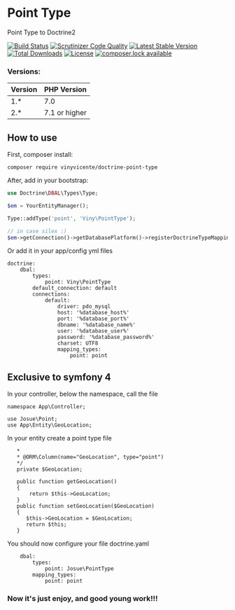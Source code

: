# Point Type
Point Type to Doctrine2

[![Build Status](https://travis-ci.org/vinyvicente/doctrine-point-type.svg?branch=master)](https://travis-ci.org/vinyvicente/doctrine-point-type)
[![Scrutinizer Code Quality](https://scrutinizer-ci.com/g/vinyvicente/doctrine-point-type/badges/quality-score.png?b=master)](https://scrutinizer-ci.com/g/vinyvicente/doctrine-point-type/?branch=master)
[![Latest Stable Version](https://poser.pugx.org/vinyvicente/doctrine-point-type/v/stable)](https://packagist.org/packages/vinyvicente/doctrine-point-type)
[![Total Downloads](https://poser.pugx.org/vinyvicente/doctrine-point-type/downloads)](https://packagist.org/packages/vinyvicente/doctrine-point-type)
[![License](https://poser.pugx.org/vinyvicente/doctrine-point-type/license)](https://packagist.org/packages/vinyvicente/doctrine-point-type)
[![composer.lock available](https://poser.pugx.org/vinyvicente/doctrine-point-type/composerlock)](https://packagist.org/packages/vinyvicente/doctrine-point-type)


### Versions:

| Version  |  PHP Version |
|---|---|
| 1.*  |  7.0 |
| 2.*  |  7.1 or higher |


## How to use

First, composer install:

```
composer require vinyvicente/doctrine-point-type
```

After, add in your bootstrap:


```php
use Doctrine\DBAL\Types\Type;

$em = YourEntityManager();

Type::addType('point', 'Viny\PointType');

// in case silex :)
$em->getConnection()->getDatabasePlatform()->registerDoctrineTypeMapping('point', 'point');

```

Or add it in your app/config yml files
```
doctrine:
    dbal:
        types:
            point: Viny\PointType
        default_connection: default
        connections:
            default:
                driver: pdo_mysql
                host: '%database_host%'
                port: '%database_port%'
                dbname: '%database_name%'
                user: '%database_user%'
                password: '%database_password%'
                charset: UTF8
                mapping_types:
                    point: point
```

## Exclusive to symfony 4

In your controller, below the namespace, call the file

```<?php
namespace App\Controller;

use Josue\Point;
use App\Entity\GeoLocation;

```
In your entity create a point type file
```/**
   *  
   * @ORM\Column(name="GeoLocation", type="point")
   */
   private $GeoLocation;
   
   public function getGeoLocation()
   {
       return $this->GeoLocation;
   }
   public function setGeoLocation($GeoLocation)
   {
      $this->GeoLocation = $GeoLocation;
      return $this;
   }
```

You should now configure your file doctrine.yaml
``` doctrine:
    dbal:
        types:
            point: Josue\PointType
        mapping_types:
            point: point
```

### Now it's just enjoy, and good young work!!!
